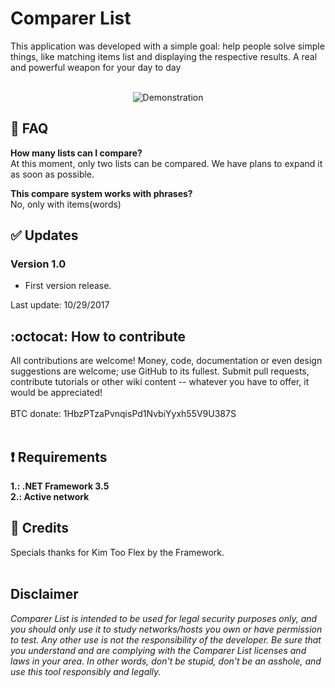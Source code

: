 # Comparer List
This application was developed with a simple goal: help people solve simple things, like matching items list and displaying the respective results. A real and powerful weapon for your day to day<br><br>

<p align="center">
  <img src="https://i.imgur.com/PPIjcuB.gif" title="Demonstration">
</p>

## :trident: FAQ

**How many lists can I compare?**<br>
At this moment, only two lists can be compared. We have plans to expand it as soon as possible.

**This compare system works with phrases?**<br>
No, only with items(words)

## :white_check_mark: Updates
### Version 1.0<br>
- First version release.<br>

Last update: 10/29/2017

## :octocat: How to contribute
All contributions are welcome! Money, code, documentation or even design suggestions are welcome; use GitHub to its fullest. Submit pull requests, contribute tutorials or other wiki content -- whatever you have to offer, it would be appreciated!<br><br>
BTC donate: 1HbzPTzaPvnqisPd1NvbiYyxh55V9U387S<br><br>

## :heavy_exclamation_mark: Requirements
**1.: .NET Framework 3.5**<br>
**2.: Active network**

## :scroll: Credits
Specials thanks for Kim Too Flex by the Framework.
<br>
<br>
## Disclaimer
*Comparer List is intended to be used for legal security purposes only, and you should only use it to study networks/hosts you own or have permission to test. Any other use is not the responsibility of the developer. Be sure that you understand and are complying with the Comparer List licenses and laws in your area. In other words, don't be stupid, don't be an asshole, and use this tool responsibly and legally.*
